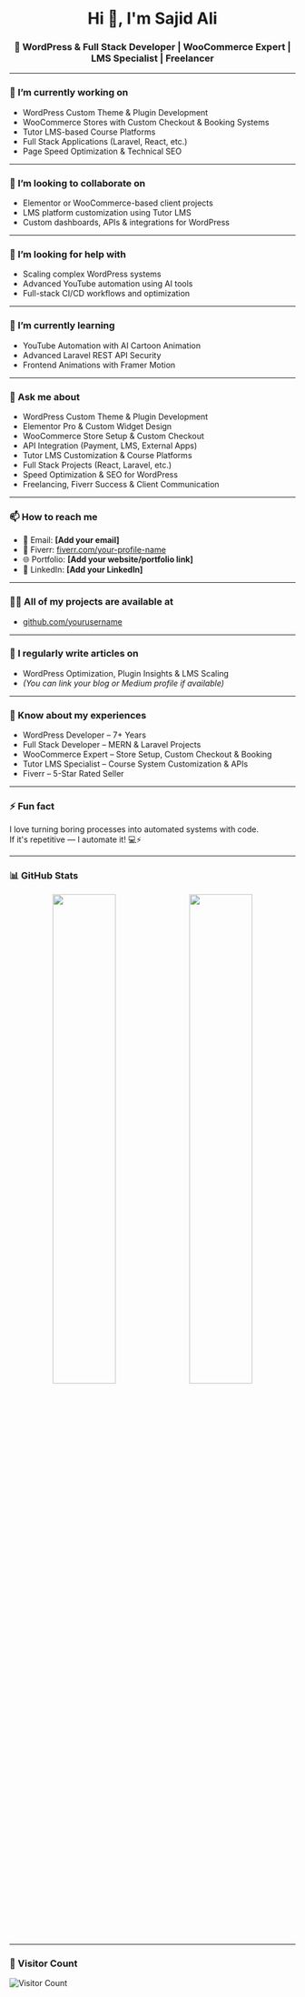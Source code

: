 <h1 align="center">Hi 👋, I'm Sajid Ali</h1>
<h3 align="center">🚀 WordPress & Full Stack Developer | WooCommerce Expert | LMS Specialist | Freelancer</h3>

---

### 🔭 I’m currently working on

- WordPress Custom Theme & Plugin Development  
- WooCommerce Stores with Custom Checkout & Booking Systems  
- Tutor LMS-based Course Platforms  
- Full Stack Applications (Laravel, React, etc.)  
- Page Speed Optimization & Technical SEO

---

### 👯 I’m looking to collaborate on

- Elementor or WooCommerce-based client projects  
- LMS platform customization using Tutor LMS  
- Custom dashboards, APIs & integrations for WordPress

---

### 🤝 I’m looking for help with

- Scaling complex WordPress systems  
- Advanced YouTube automation using AI tools  
- Full-stack CI/CD workflows and optimization

---

### 🌱 I’m currently learning

- YouTube Automation with AI Cartoon Animation  
- Advanced Laravel REST API Security  
- Frontend Animations with Framer Motion

---

### 💬 Ask me about

- WordPress Custom Theme & Plugin Development  
- Elementor Pro & Custom Widget Design  
- WooCommerce Store Setup & Custom Checkout  
- API Integration (Payment, LMS, External Apps)  
- Tutor LMS Customization & Course Platforms  
- Full Stack Projects (React, Laravel, etc.)  
- Speed Optimization & SEO for WordPress  
- Freelancing, Fiverr Success & Client Communication

---

### 📫 How to reach me

- 📧 Email: **[Add your email]**  
- 💼 Fiverr: [fiverr.com/your-profile-name](https://fiverr.com/your-profile-name)  
- 🌐 Portfolio: **[Add your website/portfolio link]**  
- 🔗 LinkedIn: **[Add your LinkedIn]**

---

### 👨‍💻 All of my projects are available at

- [github.com/yourusername](https://github.com/yourusername)

---

### 📝 I regularly write articles on

- WordPress Optimization, Plugin Insights & LMS Scaling  
- *(You can link your blog or Medium profile if available)*

---

### 📄 Know about my experiences

- WordPress Developer – 7+ Years  
- Full Stack Developer – MERN & Laravel Projects  
- WooCommerce Expert – Store Setup, Custom Checkout & Booking  
- Tutor LMS Specialist – Course System Customization & APIs  
- Fiverr – 5-Star Rated Seller

---

### ⚡ Fun fact

I love turning boring processes into automated systems with code.  
If it's repetitive — I automate it! 💻⚡

---

### 📊 GitHub Stats

<p align="center">
  <img src="https://github-readme-stats.vercel.app/api?username=yourusername&show_icons=true&theme=tokyonight" width="47%" />
  <img src="https://github-readme-stats.vercel.app/api/top-langs/?username=yourusername&layout=compact&theme=tokyonight" width="47%" />
</p>

---

### 📍 Visitor Count

![Visitor Count](https://visitcount.itsvg.in/api?id=yourusername&label=Profile%20Views&color=0&icon=5)
